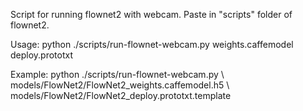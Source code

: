 Script for running flownet2 with webcam. Paste in "scripts" folder of flownet2.

Usage:
    python ./scripts/run-flownet-webcam.py weights.caffemodel deploy.prototxt

Example:
    python ./scripts/run-flownet-webcam.py \ 
    models/FlowNet2/FlowNet2_weights.caffemodel.h5 \ 
    models/FlowNet2/FlowNet2_deploy.prototxt.template
